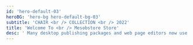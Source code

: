 ```yaml
---
id: 'hero-default-03'
heroBG: 'hero-bg hero-default-bg-03'
subtitle: 'CHAIR <br /> COLLECTION <br /> 2022'
title: 'Welcome To <br /> Mesobstore Store'
desc: ' Many desktop publishing packages and web page editors now use  <br /> Lorem Ipsum as their default model text'
---
```

